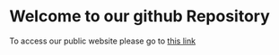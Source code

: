 # Welcome to our github Repository

To access our public website please go to [this link](https://socialdynamicshub.github.io)
